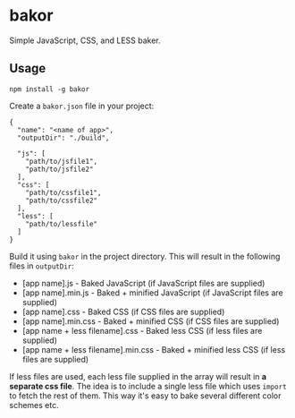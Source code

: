 # bakor
Simple JavaScript, CSS, and LESS baker.

## Usage

`npm install -g bakor`

Create a `bakor.json` file in your project:

    
    {
      "name": "<name of app>",
      "outputDir": "./build",  

      "js": [
        "path/to/jsfile1",
        "path/to/jsfile2"
      ],
      "css": [
        "path/to/cssfile1",
        "path/to/cssfile2"
      ],
      "less": [
        "path/to/lessfile"
      ]
    }

Build it using `bakor` in the project directory. This will result in the following files in `outputDir`:
  * [app name].js - Baked JavaScript (if JavaScript files are supplied)
  * [app name].min.js - Baked + minified JavaScript (if JavaScript files are supplied)
  * [app name].css - Baked CSS (if CSS files are supplied)
  * [app name].min.css - Baked + minified CSS (if CSS files are supplied)
  * [app name + less filename].css - Baked less CSS (if less files are supplied)
  * [app name + less filename].min.css - Baked + minified less CSS (if less files are supplied)

If less files are used, each less file supplied in the array will result in **a separate css file**. The idea is to include a single less file which uses `import` to fetch the rest of them. This way it's easy to bake several different color schemes etc. 
